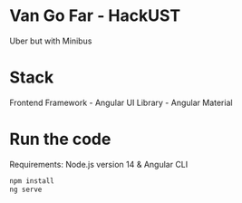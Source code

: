 # Van Go Far - HackUST
Uber but with Minibus

# Stack
Frontend Framework - Angular
UI Library - Angular Material

# Run the code
Requirements: Node.js version 14 & Angular CLI

```bash
npm install
ng serve
```
